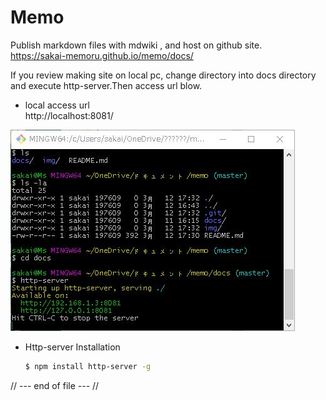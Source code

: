 Memo
==============

Publish markdown files with mdwiki , and host on github site.  
https://sakai-memoru.github.io/memo/docs/

If you review making site on local pc, change directory into docs directory and execute http-server.Then access url blow.

* local access url  
http://localhost:8081/

![http-server-execution](img/http-server-execution.jpg)


* Http-server Installation
  ```bash
  $ npm install http-server -g
  ```

// --- end of file --- //
